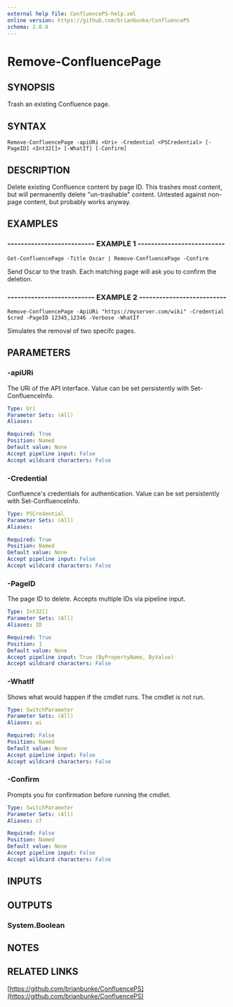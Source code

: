 ```yaml
---
external help file: ConfluencePS-help.xml
online version: https://github.com/brianbunke/ConfluencePS
schema: 2.0.0
---
```


# Remove-ConfluencePage

## SYNOPSIS
Trash an existing Confluence page.

## SYNTAX

```
Remove-ConfluencePage -apiURi <Uri> -Credential <PSCredential> [-PageID] <Int32[]> [-WhatIf] [-Confirm]
```

## DESCRIPTION
Delete existing Confluence content by page ID.
This trashes most content, but will permanently delete "un-trashable" content.
Untested against non-page content, but probably works anyway.

## EXAMPLES

### -------------------------- EXAMPLE 1 --------------------------
```
Get-ConfluencePage -Title Oscar | Remove-ConfluencePage -Confirm
```

Send Oscar to the trash.
Each matching page will ask you to confirm the deletion.

### -------------------------- EXAMPLE 2 --------------------------
```
Remove-ConfluencePage -ApiURi "https://myserver.com/wiki" -Credential $cred -PageID 12345,12346 -Verbose -WhatIf
```

Simulates the removal of two specifc pages.

## PARAMETERS

### -apiURi
The URi of the API interface.
Value can be set persistently with Set-ConfluenceInfo.

```yaml
Type: Uri
Parameter Sets: (All)
Aliases: 

Required: True
Position: Named
Default value: None
Accept pipeline input: False
Accept wildcard characters: False
```

### -Credential
Confluence's credentials for authentication.
Value can be set persistently with Set-ConfluenceInfo.

```yaml
Type: PSCredential
Parameter Sets: (All)
Aliases: 

Required: True
Position: Named
Default value: None
Accept pipeline input: False
Accept wildcard characters: False
```

### -PageID
The page ID to delete.
Accepts multiple IDs via pipeline input.

```yaml
Type: Int32[]
Parameter Sets: (All)
Aliases: ID

Required: True
Position: 1
Default value: None
Accept pipeline input: True (ByPropertyName, ByValue)
Accept wildcard characters: False
```

### -WhatIf
Shows what would happen if the cmdlet runs.
The cmdlet is not run.

```yaml
Type: SwitchParameter
Parameter Sets: (All)
Aliases: wi

Required: False
Position: Named
Default value: None
Accept pipeline input: False
Accept wildcard characters: False
```

### -Confirm
Prompts you for confirmation before running the cmdlet.

```yaml
Type: SwitchParameter
Parameter Sets: (All)
Aliases: cf

Required: False
Position: Named
Default value: None
Accept pipeline input: False
Accept wildcard characters: False
```

## INPUTS

## OUTPUTS

### System.Boolean

## NOTES

## RELATED LINKS

[https://github.com/brianbunke/ConfluencePS](https://github.com/brianbunke/ConfluencePS)

